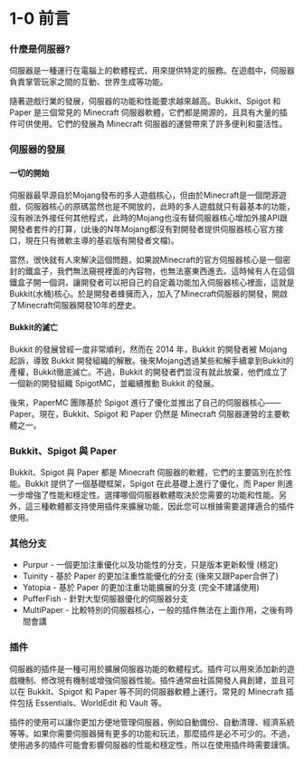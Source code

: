 # 1-0 前言

### 什麼是伺服器?

伺服器是一種運行在電腦上的軟體程式，用來提供特定的服務。在遊戲中，伺服器負責掌管玩家之間的互動、世界生成等功能。

隨著遊戲行業的發展，伺服器的功能和性能要求越來越高。Bukkit、Spigot 和 Paper 是三個常見的 Minecraft 伺服器軟體，它們都是開源的，且具有大量的插件可供使用。它們的發展為 Minecraft 伺服器的運營帶來了許多便利和靈活性。

### 伺服器的發展



#### 一切的開始

伺服器最早源自於Mojang發布的多人遊戲核心，但由於Minecraft是一個閉源遊戲，伺服器核心的原碼當然也是不開放的，此時的多人遊戲就只有最基本的功能，沒有辦法外接任何其他程式，此時的Mojang也沒有替伺服器核心增加外接API跟開發者套件的打算，(此後的N年Mojang都沒有對開發者提供伺服器核心官方接口，現在只有微軟主導的基岩版有開發者文檔)。

當然，很快就有人來解決這個問題，如果說Minecraft的官方伺服器核心是一個密封的鐵盒子，我們無法窺視裡面的內容物，也無法塞東西進去。這時候有人在這個鐵盒子開一個洞，讓開發者可以把自己的自定義功能加入伺服器核心裡面，這就是Bukkit(水桶)核心。於是開發者蜂擁而入，加入了Minecraft伺服器的開發，開啟了Minecraft伺服器開發10年的歷史。

#### Bukkit的滅亡

Bukkit 的發展曾經一度非常順利，然而在 2014 年，Bukkit 的開發者被 Mojang 起訴，導致 Bukkit 開發組織的解散。後來Mojang透過某些和解手續拿到Bukkit的產權，Bukkit徹底滅亡。不過，Bukkit 的開發者們並沒有就此放棄，他們成立了一個新的開發組織 SpigotMC，並繼續推動 Bukkit 的發展。

後來，PaperMC 團隊基於 Spigot 進行了優化並推出了自己的伺服器核心——Paper。現在，Bukkit、Spigot 和 Paper 仍然是 Minecraft 伺服器運營的主要軟體之一。

### Bukkit、Spigot 與 Paper

Bukkit、Spigot 與 Paper 都是 Minecraft 伺服器的軟體，它們的主要區別在於性能。Bukkit 提供了一個基礎框架，Spigot 在此基礎上進行了優化，而 Paper 則進一步增強了性能和穩定性。選擇哪個伺服器軟體取決於您需要的功能和性能。另外，這三種軟體都支持使用插件來擴展功能，因此您可以根據需要選擇適合的插件使用。

### 其他分支

* Purpur - 一個更加注重優化以及功能性的分支，只是版本更新較慢 (穩定)
* Tuinity - 基於 Paper 的更加注重性能優化的分支 (後來又跟Paper合併了)
* Yatopia - 基於 Paper 的更加注重功能擴展的分支 (完全不建議使用)
* PufferFish - 針對大型伺服器優化的伺服器分支
* MultiPaper - 比較特別的伺服器核心，一般的插件無法在上面作用，之後有時間會講

### 插件

伺服器的插件是一種可用於擴展伺服器功能的軟體程式。插件可以用來添加新的遊戲機制、修改現有機制或增強伺服器性能。插件通常由社區開發人員創建，並且可以在 Bukkit、Spigot 和 Paper 等不同的伺服器軟體上運行。常見的 Minecraft 插件包括 Essentials、WorldEdit 和 Vault 等。

插件的使用可以讓你更加方便地管理伺服器，例如自動備份、自動清理、經濟系統等等。如果你需要伺服器擁有更多的功能和玩法，那麼插件是必不可少的。不過，使用過多的插件可能會影響伺服器的性能和穩定性，所以在使用插件時需要謹慎。

